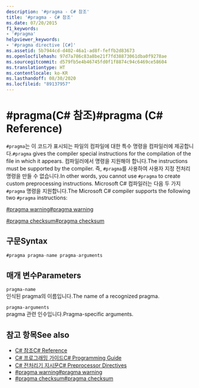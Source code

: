 ```yaml
---
description: '#pragma - C# 참조'
title: '#pragma - C# 참조'
ms.date: 07/20/2015
f1_keywords:
- '#pragma'
helpviewer_keywords:
- '#pragma directive [C#]'
ms.assetid: 5b7944cd-d402-46a1-ad8f-feffb2d83673
ms.openlocfilehash: 97d7a786c83a8be21f7fd38873061dba0f9278ae
ms.sourcegitcommit: d579fb5e4b46745fd0f1f8874c94c6469ce58604
ms.translationtype: HT
ms.contentlocale: ko-KR
ms.lasthandoff: 08/30/2020
ms.locfileid: "89137957"
---
```

# <a name="pragma-c-reference"></a><span data-ttu-id="24a09-103">#pragma(C# 참조)</span><span class="sxs-lookup"><span data-stu-id="24a09-103">#pragma (C# Reference)</span></span>
<span data-ttu-id="24a09-104">`#pragma`는 이 코드가 표시되는 파일의 컴파일에 대한 특수 명령을 컴파일러에 제공합니다.</span><span class="sxs-lookup"><span data-stu-id="24a09-104">`#pragma` gives the compiler special instructions for the compilation of the file in which it appears.</span></span> <span data-ttu-id="24a09-105">컴파일러에서 명령을 지원해야 합니다.</span><span class="sxs-lookup"><span data-stu-id="24a09-105">The instructions must be supported by the compiler.</span></span> <span data-ttu-id="24a09-106">즉, `#pragma`를 사용하여 사용자 지정 전처리 명령을 만들 수 없습니다.</span><span class="sxs-lookup"><span data-stu-id="24a09-106">In other words, you cannot use `#pragma` to create custom preprocessing instructions.</span></span> <span data-ttu-id="24a09-107">Microsoft C# 컴파일러는 다음 두 가지 `#pragma` 명령을 지원합니다.</span><span class="sxs-lookup"><span data-stu-id="24a09-107">The Microsoft C# compiler supports the following two `#pragma` instructions:</span></span>  
  
 [<span data-ttu-id="24a09-108">#pragma warning</span><span class="sxs-lookup"><span data-stu-id="24a09-108">#pragma warning</span></span>](./preprocessor-pragma-warning.md)  
  
 [<span data-ttu-id="24a09-109">#pragma checksum</span><span class="sxs-lookup"><span data-stu-id="24a09-109">#pragma checksum</span></span>](./preprocessor-pragma-checksum.md)  
  
## <a name="syntax"></a><span data-ttu-id="24a09-110">구문</span><span class="sxs-lookup"><span data-stu-id="24a09-110">Syntax</span></span>  
  
```csharp
#pragma pragma-name pragma-arguments  
```  
  
## <a name="parameters"></a><span data-ttu-id="24a09-111">매개 변수</span><span class="sxs-lookup"><span data-stu-id="24a09-111">Parameters</span></span>  
 `pragma-name`  
 <span data-ttu-id="24a09-112">인식된 pragma의 이름입니다.</span><span class="sxs-lookup"><span data-stu-id="24a09-112">The name of a recognized pragma.</span></span>  
  
 `pragma-arguments`  
 <span data-ttu-id="24a09-113">pragma 관련 인수입니다.</span><span class="sxs-lookup"><span data-stu-id="24a09-113">Pragma-specific arguments.</span></span>  
  
## <a name="see-also"></a><span data-ttu-id="24a09-114">참고 항목</span><span class="sxs-lookup"><span data-stu-id="24a09-114">See also</span></span>

- [<span data-ttu-id="24a09-115">C# 참조</span><span class="sxs-lookup"><span data-stu-id="24a09-115">C# Reference</span></span>](../index.md)
- [<span data-ttu-id="24a09-116">C# 프로그래밍 가이드</span><span class="sxs-lookup"><span data-stu-id="24a09-116">C# Programming Guide</span></span>](../../programming-guide/index.md)
- [<span data-ttu-id="24a09-117">C# 전처리기 지시문</span><span class="sxs-lookup"><span data-stu-id="24a09-117">C# Preprocessor Directives</span></span>](./index.md)
- [<span data-ttu-id="24a09-118">#pragma warning</span><span class="sxs-lookup"><span data-stu-id="24a09-118">#pragma warning</span></span>](./preprocessor-pragma-warning.md)
- [<span data-ttu-id="24a09-119">#pragma checksum</span><span class="sxs-lookup"><span data-stu-id="24a09-119">#pragma checksum</span></span>](./preprocessor-pragma-checksum.md)

